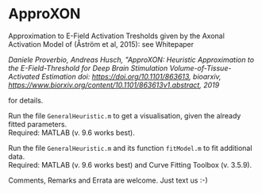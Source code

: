 # ApproXON
Approximation to E-Field Activation Tresholds given by the Axonal Activation Model of (Åström et al, 2015):
see Whitepaper 

*Daniele Proverbio, Andreas Husch, "ApproXON: Heuristic Approximation to the E-Field-Threshold for Deep Brain Stimulation Volume-of-Tissue-Activated Estimation
doi: https://doi.org/10.1101/863613, bioarxiv, https://www.biorxiv.org/content/10.1101/863613v1.abstract, 2019*

for details.

Run the file `GeneralHeuristic.m` to get a visualisation, given the already fitted parameters.   
Required: MATLAB (v. 9.6 works best).  

Run the file `GeneralHeuristic.m` and its function `fitModel.m` to fit additional data.  
Required: MATLAB (v. 9.6 works best) and Curve Fitting Toolbox (v. 3.5.9).  

Comments, Remarks and Errata are welcome. Just text us :-)

